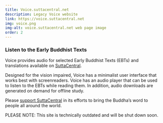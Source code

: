 ```yaml
---
title: Voice.suttacentral.net
description: Legacy Voice website
link: https://voice.suttacentral.net
img: voice.png
img-alt: voice.suttacentral.net web page image
order: 2
---
```

### Listen to the Early Buddhist Texts
Voice
provides audio for selected
Early Buddhist Texts (EBTs) and translations available on 
[SuttaCentral](https://suttacentral.net).

Designed for the vision impaired, 
Voice
has a minimalist
user interface that works best with screenreaders.
Voice has an audio player that can be used to
listen to the EBTs while reading them. 
In addition, audio downloads are generated on demand for offline study.

Please [support SuttaCentral](https://suttacentral.net/donations)
in its efforts to bring the Buddha’s word to people all around the world.

PLEASE NOTE: This site is technically outdated and will be shut down soon.


